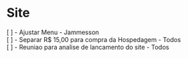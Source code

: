 # Site

[ ] - Ajustar Menu - Jammesson <br>
[ ] - Separar R$ 15,00 para compra da Hospedagem - Todos <br>
[ ] - Reuniao para analise de lancamento do site - Todos <br>
